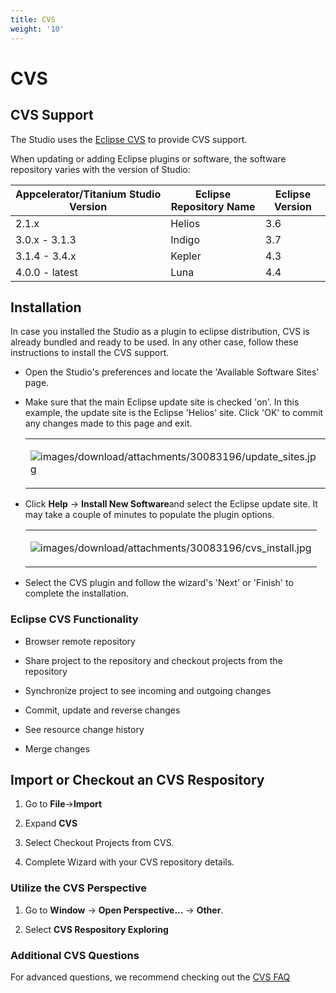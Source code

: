 ```yaml
---
title: CVS
weight: '10'
---
```


# CVS

## CVS Support

The Studio uses the [Eclipse CVS](http://www.eclipse.org/eclipse/platform-cvs/) to provide CVS support.

When updating or adding Eclipse plugins or software, the software repository varies with the version of Studio:

| Appcelerator/Titanium Studio Version | Eclipse Repository Name | Eclipse Version |
| --- | --- | --- |
| 2.1.x | Helios | 3.6 |
| 3.0.x - 3.1.3 | Indigo | 3.7 |
| 3.1.4 - 3.4.x | Kepler | 4.3 |
| 4.0.0 - latest | Luna | 4.4 |

## Installation

In case you installed the Studio as a plugin to eclipse distribution, CVS is already bundled and ready to be used. In any other case, follow these instructions to install the CVS support.

* Open the Studio's preferences and locate the 'Available Software Sites' page.

* Make sure that the main Eclipse update site is checked 'on'. In this example, the update site is the Eclipse 'Helios' site. Click 'OK' to commit any changes made to this page and exit.

    <table class="confluenceTable"><thead class=" "></thead><tfoot class=" "></tfoot><tbody class=" "><tr><td class="confluenceTd" rowspan="1" colspan="1"><p><img src="images/download/attachments/30083196/update_sites.jpg" alt="images/download/attachments/30083196/update_sites.jpg" class="confluence-embedded-image image-left"></p></td></tr></tbody></table>

* Click **Help** -> **Install New Software**and select the Eclipse update site. It may take a couple of minutes to populate the plugin options.

    <table class="confluenceTable"><thead class=" "></thead><tfoot class=" "></tfoot><tbody class=" "><tr><td class="confluenceTd" rowspan="1" colspan="1"><p><img src="images/download/attachments/30083196/cvs_install.jpg" alt="images/download/attachments/30083196/cvs_install.jpg" class="confluence-embedded-image image-left"></p></td></tr></tbody></table>

* Select the CVS plugin and follow the wizard's 'Next' or 'Finish' to complete the installation.

### Eclipse CVS Functionality

* Browser remote repository

* Share project to the repository and checkout projects from the repository

* Synchronize project to see incoming and outgoing changes

* Commit, update and reverse changes

* See resource change history

* Merge changes

## Import or Checkout an CVS Respository

1. Go to **File**\->**Import**

2. Expand **CVS**

3. Select Checkout Projects from CVS.

4. Complete Wizard with your CVS repository details.

### Utilize the CVS Perspective

1. Go to **Window** -> **Open Perspective...** -> **Other**.

2. Select **CVS Respository Exploring**

### Additional CVS Questions

For advanced questions, we recommend checking out the [CVS FAQ](http://wiki.eclipse.org/index.php/CVS_FAQ)
